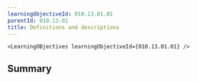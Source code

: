 ```yaml
---
learningObjectiveId: 010.13.01.01
parentId: 010.13.01
title: Definitions and descriptions
---
```


```tsx eval
<LearningOBjectives learningObjectiveId={010.13.01.01} />
```

## Summary
